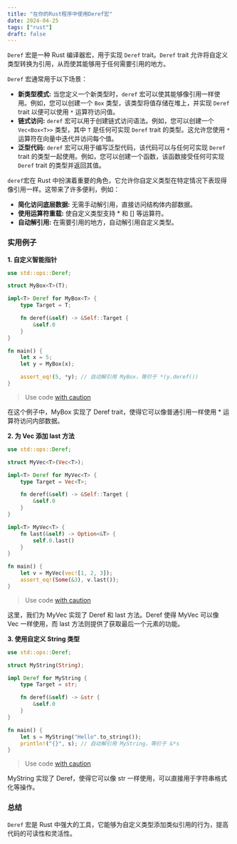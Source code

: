 ```yaml
---
title: "在你的Rust程序中使用Deref宏"
date: 2024-04-25
tags: ["rust"]
draft: false
---
```


`Deref` 宏是一种 Rust 编译器宏，用于实现 `Deref` trait。`Deref` trait 允许将自定义类型转换为引用，从而使其能够用于任何需要引用的地方。

`Deref` 宏通常用于以下场景：

- **新类型模式:** 当您定义一个新类型时，`deref` 宏可以使其能够像引用一样使用。例如，您可以创建一个 `Box` 类型，该类型将值存储在堆上，并实现 `Deref` trait 以便可以使用 `*` 运算符访问值。
- **链式访问:** `deref` 宏可以用于创建链式访问语法。例如，您可以创建一个 `Vec<Box<T>>` 类型，其中 `T` 是任何可实现 `Deref` trait 的类型。这允许您使用 `*` 运算符在向量中迭代并访问每个值。
- **泛型代码:** `deref` 宏可以用于编写泛型代码，该代码可以与任何可实现 `Deref` trait 的类型一起使用。例如，您可以创建一个函数，该函数接受任何可实现 `Deref` trait 的类型并返回其值。

` deref `宏在 Rust 中扮演着重要的角色，它允许你自定义类型在特定情况下表现得像引用一样。这带来了许多便利，例如：

- **简化访问底层数据:** 无需手动解引用，直接访问结构体内部数据。
- **使用运算符重载:** 使自定义类型支持 * 和 [] 等运算符。
- **自动解引用:** 在需要引用的地方，自动解引用自定义类型。

### 实用例子

**1. 自定义智能指针**

```rust
use std::ops::Deref;

struct MyBox<T>(T);

impl<T> Deref for MyBox<T> {
    type Target = T;

    fn deref(&self) -> &Self::Target {
        &self.0
    }
}

fn main() {
    let x = 5;
    let y = MyBox(x);

    assert_eq!(5, *y); // 自动解引用 MyBox，等价于 *(y.deref())
}
```

> Use code [with caution](https://support.google.com/legal/answer/13505487)

在这个例子中，MyBox 实现了 Deref trait，使得它可以像普通引用一样使用 * 运算符访问内部数据。

**2. 为 Vec 添加 last 方法**

```rust
use std::ops::Deref;

struct MyVec<T>(Vec<T>);

impl<T> Deref for MyVec<T> {
    type Target = Vec<T>;

    fn deref(&self) -> &Self::Target {
        &self.0
    }
}

impl<T> MyVec<T> {
    fn last(&self) -> Option<&T> {
        self.0.last()
    }
}

fn main() {
    let v = MyVec(vec![1, 2, 3]);
    assert_eq!(Some(&3), v.last()); 
}
```

> Use code [with caution](https://support.google.com/legal/answer/13505487)

这里，我们为 MyVec 实现了 Deref 和 last 方法。Deref 使得 MyVec 可以像 Vec 一样使用，而 last 方法则提供了获取最后一个元素的功能。

**3. 使用自定义 String 类型**

```rust
use std::ops::Deref;

struct MyString(String);

impl Deref for MyString {
    type Target = str;

    fn deref(&self) -> &str {
        &self.0
    }
}

fn main() {
    let s = MyString("Hello".to_string());
    println!("{}", s); // 自动解引用 MyString，等价于 &*s
}
```

> Use code [with caution](https://support.google.com/legal/answer/13505487)

MyString 实现了 Deref，使得它可以像 str 一样使用，可以直接用于字符串格式化等操作。

### 总结

`Deref` 宏是 Rust 中强大的工具，它能够为自定义类型添加类似引用的行为，提高代码的可读性和灵活性。
